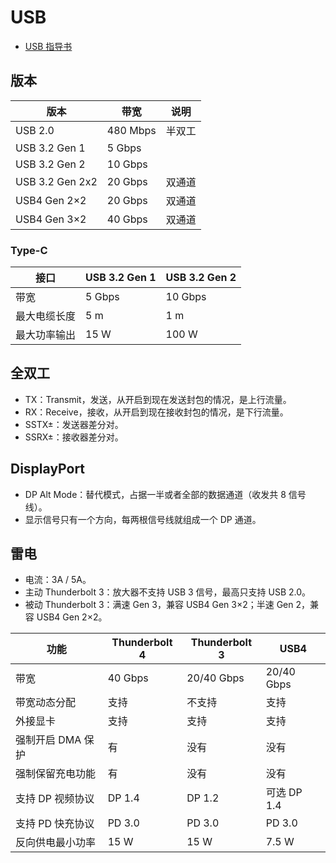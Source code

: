 # USB

- [USB 指导书](https://www.usb.org/sites/default/files/usb-if_logo_usage_guidelines_final_as_of_november_30_2018_locked.pdf)

## 版本

| 版本            | 带宽     | 说明   |
| --------------- | -------- | ------ |
| USB 2.0         | 480 Mbps | 半双工 |
| USB 3.2 Gen 1   | 5 Gbps   |        |
| USB 3.2 Gen 2   | 10 Gbps  |        |
| USB 3.2 Gen 2x2 | 20 Gbps  | 双通道 |
| USB4 Gen 2×2    | 20 Gbps  | 双通道 |
| USB4 Gen 3×2    | 40 Gbps  | 双通道 |

### Type-C

| 接口         | USB 3.2 Gen 1 | USB 3.2 Gen 2 |
| ------------ | ------------- | ------------- |
| 带宽         | 5 Gbps        | 10 Gbps       |
| 最大电缆长度 | 5 m           | 1 m           |
| 最大功率输出 | 15 W          | 100 W         |

## 全双工

- TX：Transmit，发送，从开启到现在发送封包的情况，是上行流量。
- RX：Receive，接收，从开启到现在接收封包的情况，是下行流量。
- SSTX±：发送器差分对。
- SSRX±：接收器差分对。

## DisplayPort

- DP Alt Mode：替代模式，占据一半或者全部的数据通道（收发共 8 信号线）。
- 显示信号只有一个方向，每两根信号线就组成一个 DP 通道。

## 雷电

- 电流：3A / 5A。
- 主动 Thunderbolt 3：放大器不支持 USB 3 信号，最高只支持 USB 2.0。
- 被动 Thunderbolt 3：满速 Gen 3，兼容 USB4 Gen 3×2；半速 Gen 2，兼容 USB4 Gen 2×2。

| 功能              | Thunderbolt 4 | Thunderbolt 3 | USB4        |
| ----------------- | ------------- | ------------- | ----------- |
| 带宽              | 40 Gbps       | 20/40 Gbps    | 20/40 Gbps  |
| 带宽动态分配      | 支持          | 不支持        | 支持        |
| 外接显卡          | 支持          | 支持          | 支持        |
| 强制开启 DMA 保护 | 有            | 没有          | 没有        |
| 强制保留充电功能  | 有            | 没有          | 没有        |
| 支持 DP 视频协议  | DP 1.4        | DP 1.2        | 可选 DP 1.4 |
| 支持 PD 快充协议  | PD 3.0        | PD 3.0        | PD 3.0      |
| 反向供电最小功率  | 15 W          | 15 W          | 7.5 W       |

